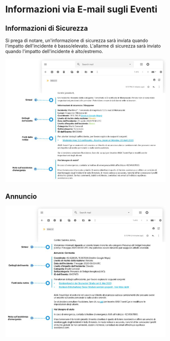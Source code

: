 # Informazioni via E-mail sugli Eventi

## Informazioni di Sicurezza

Si prega di notare, un'informazione di sicurezza sarà inviata quando l'impatto dell'incidente è basso/elevato. L'allarme di sicurezza sarà inviato quando l'impatto dell'incidente è alto/estremo.

![](../.gitbook/assets/security-information_mail.JPG)

## Annuncio

![](../.gitbook/assets/announcement_mail%20%281%29.JPG)

